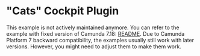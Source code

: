 "Cats" Cockpit Plugin
=====================

This example is not actively maintained anymore. You can refer to the example with fixed version of Camunda 7.18:
[README](https://github.com/camunda/camunda-bpm-examples/blob/7.18/cockpit/cockpit-cats/README.md).
Due to Camunda Platform 7 backward compatibility, the examples usually still work with later versions. However, you
might need to adjust them to make them work.